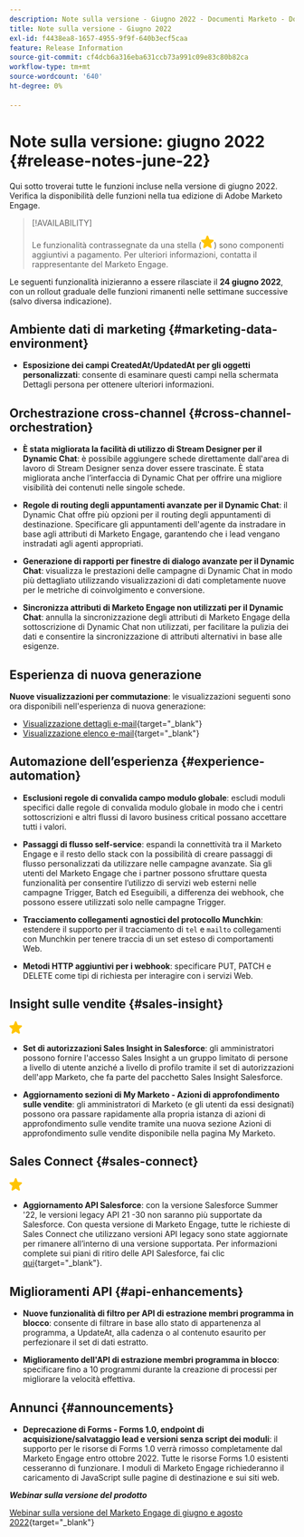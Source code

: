 ```yaml
---
description: Note sulla versione - Giugno 2022 - Documenti Marketo - Documentazione del prodotto
title: Note sulla versione - Giugno 2022
exl-id: f4438ea8-1657-4955-9f9f-640b3ecf5caa
feature: Release Information
source-git-commit: cf4dcb6a316eba631ccb73a991c09e83c80b82ca
workflow-type: tm+mt
source-wordcount: '640'
ht-degree: 0%

---
```


# Note sulla versione: giugno 2022 {#release-notes-june-22}

Qui sotto troverai tutte le funzioni incluse nella versione di giugno 2022. Verifica la disponibilità delle funzioni nella tua edizione di Adobe Marketo Engage.

>[!AVAILABILITY]
>
>Le funzionalità contrassegnate da una stella (![stella](assets/yellow-star.png)) sono componenti aggiuntivi a pagamento. Per ulteriori informazioni, contatta il rappresentante del Marketo Engage.

Le seguenti funzionalità inizieranno a essere rilasciate il **24 giugno 2022**, con un rollout graduale delle funzioni rimanenti nelle settimane successive (salvo diversa indicazione).

## Ambiente dati di marketing {#marketing-data-environment}

* **Esposizione dei campi CreatedAt/UpdatedAt per gli oggetti personalizzati**: consente di esaminare questi campi nella schermata Dettagli persona per ottenere ulteriori informazioni.

## Orchestrazione cross-channel {#cross-channel-orchestration}

* **È stata migliorata la facilità di utilizzo di Stream Designer per il Dynamic Chat**: è possibile aggiungere schede direttamente dall&#39;area di lavoro di Stream Designer senza dover essere trascinate. È stata migliorata anche l’interfaccia di Dynamic Chat per offrire una migliore visibilità dei contenuti nelle singole schede.

* **Regole di routing degli appuntamenti avanzate per il Dynamic Chat**: il Dynamic Chat offre più opzioni per il routing degli appuntamenti di destinazione. Specificare gli appuntamenti dell&#39;agente da instradare in base agli attributi di Marketo Engage, garantendo che i lead vengano instradati agli agenti appropriati.

* **Generazione di rapporti per finestre di dialogo avanzate per il Dynamic Chat**: visualizza le prestazioni delle campagne di Dynamic Chat in modo più dettagliato utilizzando visualizzazioni di dati completamente nuove per le metriche di coinvolgimento e conversione.

* **Sincronizza attributi di Marketo Engage non utilizzati per il Dynamic Chat**: annulla la sincronizzazione degli attributi di Marketo Engage della sottoscrizione di Dynamic Chat non utilizzati, per facilitare la pulizia dei dati e consentire la sincronizzazione di attributi alternativi in base alle esigenze.

## Esperienza di nuova generazione

**Nuove visualizzazioni per commutazione**: le visualizzazioni seguenti sono ora disponibili nell&#39;esperienza di nuova generazione:

* [Visualizzazione dettagli e-mail](/help/marketo/product-docs/marketo-engage-modern-ux/toggle-switch.md#email-details-view){target="_blank"}
* [Visualizzazione elenco e-mail](/help/marketo/product-docs/marketo-engage-modern-ux/toggle-switch.md#email-list-view){target="_blank"}

## Automazione dell’esperienza {#experience-automation}

* **Esclusioni regole di convalida campo modulo globale**: escludi moduli specifici dalle regole di convalida modulo globale in modo che i centri sottoscrizioni e altri flussi di lavoro business critical possano accettare tutti i valori.

* **Passaggi di flusso self-service**: espandi la connettività tra il Marketo Engage e il resto dello stack con la possibilità di creare passaggi di flusso personalizzati da utilizzare nelle campagne avanzate. Sia gli utenti del Marketo Engage che i partner possono sfruttare questa funzionalità per consentire l’utilizzo di servizi web esterni nelle campagne Trigger, Batch ed Eseguibili, a differenza dei webhook, che possono essere utilizzati solo nelle campagne Trigger.

* **Tracciamento collegamenti agnostici del protocollo Munchkin**: estendere il supporto per il tracciamento di `tel` e `mailto` collegamenti con Munchkin per tenere traccia di un set esteso di comportamenti Web.

* **Metodi HTTP aggiuntivi per i webhook**: specificare PUT, PATCH e DELETE come tipi di richiesta per interagire con i servizi Web.

## Insight sulle vendite {#sales-insight}

![(stella)](assets/yellow-star.png)

* **Set di autorizzazioni Sales Insight in Salesforce**: gli amministratori possono fornire l&#39;accesso Sales Insight a un gruppo limitato di persone a livello di utente anziché a livello di profilo tramite il set di autorizzazioni dell&#39;app Marketo, che fa parte del pacchetto Sales Insight Salesforce.

* **Aggiornamento sezioni di My Marketo - Azioni di approfondimento sulle vendite**: gli amministratori di Marketo (e gli utenti da essi designati) possono ora passare rapidamente alla propria istanza di azioni di approfondimento sulle vendite tramite una nuova sezione Azioni di approfondimento sulle vendite disponibile nella pagina My Marketo.

## Sales Connect {#sales-connect}

![(stella)](assets/yellow-star.png)

* **Aggiornamento API Salesforce**: con la versione Salesforce Summer &#39;22, le versioni legacy API 21 -30 non saranno più supportate da Salesforce. Con questa versione di Marketo Engage, tutte le richieste di Sales Connect che utilizzano versioni API legacy sono state aggiornate per rimanere all’interno di una versione supportata. Per informazioni complete sui piani di ritiro delle API Salesforce, fai clic [qui](https://help.salesforce.com/s/articleView?language=en_US&amp;type=1&amp;id=000354473){target="_blank"}.

## Miglioramenti API {#api-enhancements}

* **Nuove funzionalità di filtro per API di estrazione membri programma in blocco**: consente di filtrare in base allo stato di appartenenza al programma, a UpdateAt, alla cadenza o al contenuto esaurito per perfezionare il set di dati estratto.

* **Miglioramento dell&#39;API di estrazione membri programma in blocco**: specificare fino a 10 programmi durante la creazione di processi per migliorare la velocità effettiva.

## Annunci {#announcements}

* **Deprecazione di Forms - Forms 1.0, endpoint di acquisizione/salvataggio lead e versioni senza script dei moduli**: il supporto per le risorse di Forms 1.0 verrà rimosso completamente dal Marketo Engage entro ottobre 2022. Tutte le risorse Forms 1.0 esistenti cesseranno di funzionare. I moduli di Marketo Engage richiederanno il caricamento di JavaScript sulle pagine di destinazione e sui siti web.

**_Webinar sulla versione del prodotto_**

[Webinar sulla versione del Marketo Engage di giugno e agosto 2022](https://engage.marketo.com/2022_June_August_Release_Webinar_OnDemandPage.html){target="_blank"}

